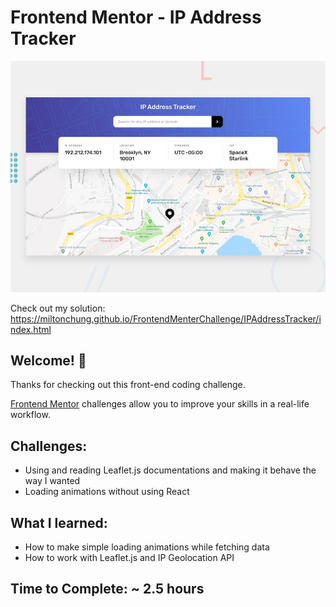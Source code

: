 # Frontend Mentor - IP Address Tracker

![Design preview for the IP Address Tracker coding challenge](./design/desktop-preview.jpg)

Check out my solution: https://miltonchung.github.io/FrontendMenterChallenge/IPAddressTracker/index.html

## Welcome! 👋

Thanks for checking out this front-end coding challenge.

[Frontend Mentor](https://www.frontendmentor.io) challenges allow you to improve your skills in a real-life workflow.

## Challenges:

-  Using and reading Leaflet.js documentations and making it behave the way I wanted
-  Loading animations without using React

## What I learned:

-  How to make simple loading animations while fetching data
-  How to work with Leaflet.js and IP Geolocation API

## Time to Complete: ~ 2.5 hours

